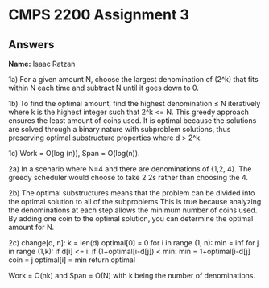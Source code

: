 # CMPS 2200 Assignment 3
## Answers

**Name:** Isaac Ratzan


1a) For a given amount N, choose the largest denomination of (2^k) that fits within N each time and subtract N until it goes down to 0.

1b) To find the optimal amount, find the highest denomination ≤ N iteratively where k is the highest integer such that 2^k <= N. This greedy approach ensures the least amount of coins used. It is optimal because the solutions are solved through a binary nature with subproblem solutions, thus preserving optimal substructure properties where d > 2^k.

1c) Work = O(log (n)), Span = O(log(n)).

2a) In a scenario where N=4 and there are denominations of {1,2, 4}. The greedy scheduler would choose to take 2 2s rather than choosing the 4. 

2b) The optimal substructures means that the problem can be divided into the optimal solution to all of the subproblems This is true because analyzing the denominations at each step allows the minimum number of coins used. By adding one coin to the optimal solution, you can determine the optimal amount for N.

2c) 
change[d, n]:
   k = len(d)
   optimal[0] = 0
   for i in range (1, n):
      min = inf
      for j in range (1,k):
         if d[i] <= i:
            if (1+optimal[i-d[j]) < min:
               min = 1+optimal[i-d[j]
               coin = j
      optimal[i] = min
return optimal

Work = O(nk) and Span = O(N) with k being the number of denominations.